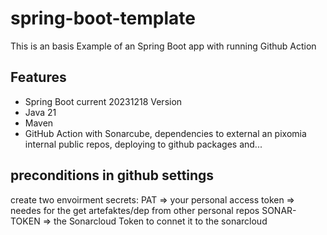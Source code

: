 #  spring-boot-template
This is an basis Example of an Spring Boot app with running Github Action

##  Features
- Spring Boot current 20231218 Version
- Java 21
- Maven
- GitHub Action with Sonarcube, dependencies to external an pixomia internal public repos, deploying to github packages and...


## preconditions in github settings 
create two envoirment secrets:
PAT => your personal access token => needes for the get artefaktes/dep from other personal repos 
SONAR-TOKEN => the Sonarcloud Token to connet it to the sonarcloud